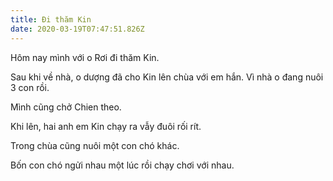 ```yaml
---
title: Đi thăm Kin
date: 2020-03-19T07:47:51.826Z
---
```


Hôm nay mình với o Rơi đi thăm Kin.

Sau khi về nhà, o dượng đã cho Kin lên chùa với em hắn. Vì nhà o đang nuôi 3 con rồi.

Mình cũng chở Chien theo.

Khi lên, hai anh em Kin chạy ra vẫy đuôi rối rít.

Trong chùa cũng nuôi một con chó khác.

Bốn con chó ngửi nhau một lúc rồi chạy chơi với nhau.
